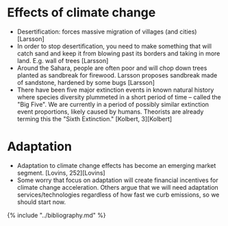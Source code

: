 # Effects of climate change
* Desertification: forces massive migration of villages (and cities) [Larsson]
* In order to stop desertification, you need to make something that will catch sand and keep it from blowing past its borders and taking in more land. E.g. wall of trees [Larsson]
* Around the Sahara, people are often poor and will chop down trees planted as sandbreak for firewood. Larsson proposes sandbreak made of sandstone, hardened by some bugs [Larsson]
* There have been five major extinction events in known natural history where species diversity plummeted in a short period of time – called the "Big Five". We are currently in a period of possibly similar extinction event proportions, likely caused by humans. Theorists are already terming this the "Sixth Extinction." [Kolbert, 3][Kolbert]

# Adaptation
* Adaptation to climate change effects has become an emerging market segment. [Lovins, 252][Lovins]
* Some worry that focus on adaptation will create financial incentives for climate change acceleration. Others argue that we will need adaptation services/technologies regardless of how fast we curb emissions, so we should start now.

{% include "../bibliography.md" %}
